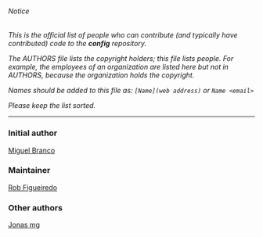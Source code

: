 ###### Notice

*This is the official list of people who can contribute (and typically have
contributed) code to the **config** repository.*

*The AUTHORS file lists the copyright holders; this file lists people. For
example, the employees of an organization are listed here but not in AUTHORS,
because the organization holds the copyright.*

*Names should be added to this file as: `[Name](web address)` or `Name <email>`*

*Please keep the list sorted.*

* * *

### Initial author

[Miguel Branco](github.com/msbranco)

### Maintainer

[Rob Figueiredo](github.com/robfig)

### Other authors

[Jonas mg](github.com/kless)

